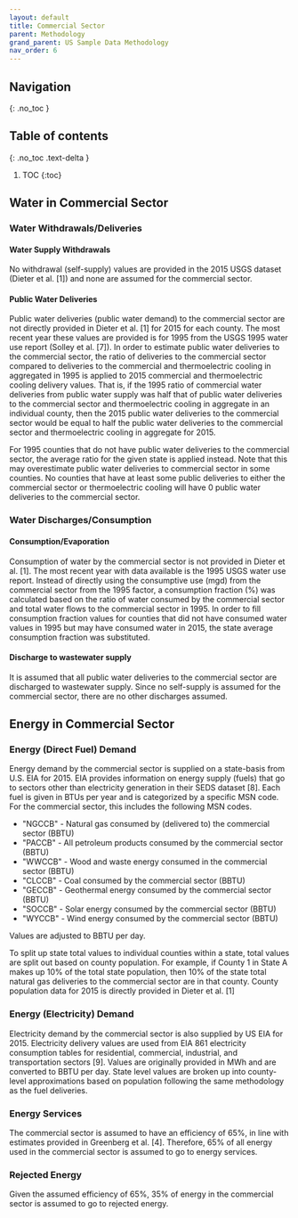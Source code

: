 ```yaml
---
layout: default
title: Commercial Sector
parent: Methodology
grand_parent: US Sample Data Methodology
nav_order: 6
---
```


## Navigation
{: .no_toc }

## Table of contents
{: .no_toc .text-delta }

1. TOC
{:toc}

## Water in Commercial Sector
### Water Withdrawals/Deliveries
#### Water Supply Withdrawals
No withdrawal (self-supply) values are provided in the 2015 USGS dataset (Dieter et al. [1]) and none are assumed for the commercial sector.

#### Public Water Deliveries
Public water deliveries (public water demand) to the commercial sector are not directly provided in Dieter et al. [1] for 2015 for each county. The most recent year these values are provided is for 1995 from the USGS 1995 water use report (Solley et al. [7]). In order to estimate public water deliveries to the commercial sector, the ratio of deliveries to the commercial sector compared to deliveries to the commercial and thermoelectric cooling in aggregated in 1995 is applied to 2015 commercial and thermoelectric cooling delivery values. That is, if the 1995 ratio of commercial water deliveries from public water supply was half that of public water deliveries to the commercial sector and thermoelectric cooling in aggregate in an individual county, then the 2015 public water deliveries to the commercial sector would be equal to half the public water deliveries to the commercial sector and thermoelectric cooling in aggregate for 2015.

For 1995 counties that do not have public water deliveries to the commercial sector, the average ratio for the given state is applied instead. Note that this may overestimate public water deliveries to commercial sector in some counties. No counties that have at least some public deliveries to either the commercial sector or thermoelectric cooling will have 0 public water deliveries to the commercial sector.

### Water Discharges/Consumption
#### Consumption/Evaporation
Consumption of water by the commercial sector is not provided in Dieter et al. [1]. The most recent year with data available is the 1995 USGS water use report. Instead of directly using the consumptive use (mgd) from the commercial sector from the 1995 factor, a consumption fraction (%) was calculated based on the ratio of water consumed by the commercial sector and total water flows to the commercial sector in 1995. In order to fill consumption fraction values for counties that did not have consumed water values in 1995 but may have consumed water in 2015, the state average consumption fraction was substituted.

#### Discharge to wastewater supply
It is assumed that all public water deliveries to the commercial sector are discharged to wastewater supply. Since no self-supply is assumed for the commercial sector, there are no other discharges assumed.

## Energy in Commercial Sector
### Energy (Direct Fuel) Demand

Energy demand by the commercial sector is supplied on a state-basis from U.S. EIA for 2015. EIA provides information on energy supply (fuels) that go to sectors other than electricity generation in their SEDS dataset [8]. Each fuel is given in BTUs per year and is categorized by a specific MSN code. For the commercial sector, this includes the following MSN codes.

* "NGCCB" - Natural gas consumed by (delivered to) the commercial sector (BBTU)
* "PACCB" - All petroleum products consumed by the commercial sector (BBTU)
* "WWCCB" - Wood and waste energy consumed in the commercial sector (BBTU)
* "CLCCB" - Coal consumed by the commercial sector (BBTU)
* "GECCB" - Geothermal energy consumed by the commercial sector (BBTU)
* "SOCCB" - Solar energy consumed by the commercial sector (BBTU)
* "WYCCB" - Wind energy consumed by the commercial sector (BBTU)

Values are adjusted to BBTU per day.

To split up state total values to individual counties within a state, total values are split out based on county population. For example, if County 1 in State A makes up 10% of the total state population, then 10% of the state total natural gas deliveries to the commercial sector are in that county. County population data for 2015 is directly provided in Dieter et al. [1]

### Energy (Electricity) Demand

Electricity demand by the commercial sector is also supplied by US EIA for 2015. Electricity delivery values are used from EIA 861 electricity consumption tables for residential, commercial, industrial, and transportation sectors [9]. Values are originally provided in MWh and are converted to BBTU per day. State level values are broken up into county-level approximations based on population following the same methodology as the fuel deliveries.

### Energy Services

The commercial sector is assumed to have an efficiency of 65%, in line with estimates provided in Greenberg et al. [4]. Therefore, 65% of all energy used in the commercial sector is assumed to go to energy services.

### Rejected Energy

Given the assumed efficiency of 65%, 35% of energy in the commercial sector is assumed to go to rejected energy.
